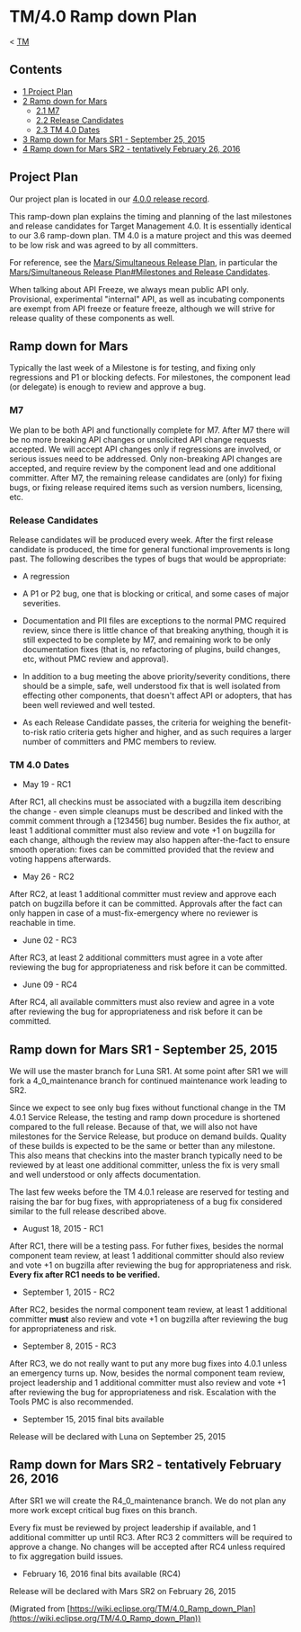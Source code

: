 

TM/4.0 Ramp down Plan
=====================

< [TM](./TM "TM")

Contents
--------

*   [1 Project Plan](#Project-Plan)
*   [2 Ramp down for Mars](#Ramp-down-for-Mars)
    *   [2.1 M7](#M7)
    *   [2.2 Release Candidates](#Release-Candidates)
    *   [2.3 TM 4.0 Dates](#TM-4.0-Dates)
*   [3 Ramp down for Mars SR1 - September 25, 2015](#Ramp-down-for-Mars-SR1---September-25.2C-2015)
*   [4 Ramp down for Mars SR2 - tentatively February 26, 2016](#Ramp-down-for-Mars-SR2---tentatively-February-26.2C-2016)

Project Plan
------------

Our project plan is located in our [4.0.0 release record](http://projects.eclipse.org/projects/tools.tm/releases/4.0.0).

This ramp-down plan explains the timing and planning of the last milestones and release candidates for Target Management 4.0. It is essentially identical to our 3.6 ramp-down plan. TM 4.0 is a mature project and this was deemed to be low risk and was agreed to by all committers.

For reference, see the [Mars/Simultaneous Release Plan](https://wiki.eclipse.org/Mars/Simultaneous_Release_Plan "Mars/Simultaneous Release Plan"), in particular the [Mars/Simultaneous Release Plan#Milestones and Release Candidates](https://wiki.eclipse.org/Mars/Simultaneous_Release_Plan#Milestones_and_Release_Candidates "Mars/Simultaneous Release Plan").

When talking about API Freeze, we always mean public API only. Provisional, experimental "internal" API, as well as incubating components are exempt from API freeze or feature freeze, although we will strive for release quality of these components as well.

Ramp down for Mars
------------------

Typically the last week of a Milestone is for testing, and fixing only regressions and P1 or blocking defects. For milestones, the component lead (or delegate) is enough to review and approve a bug.

### M7

We plan to be both API and functionally complete for M7. After M7 there will be no more breaking API changes or unsolicited API change requests accepted. We will accept API changes only if regressions are involved, or serious issues need to be addressed. Only non-breaking API changes are accepted, and require review by the component lead and one additional committer. After M7, the remaining release candidates are (only) for fixing bugs, or fixing release required items such as version numbers, licensing, etc.

### Release Candidates

Release candidates will be produced every week. After the first release candidate is produced, the time for general functional improvements is long past. The following describes the types of bugs that would be appropriate:

*   A regression

*   A P1 or P2 bug, one that is blocking or critical, and some cases of major severities.

*   Documentation and PII files are exceptions to the normal PMC required review, since there is little chance of that breaking anything, though it is still expected to be complete by M7, and remaining work to be only documentation fixes (that is, no refactoring of plugins, build changes, etc, without PMC review and approval).

*   In addition to a bug meeting the above priority/severity conditions, there should be a simple, safe, well understood fix that is well isolated from effecting other components, that doesn't affect API or adopters, that has been well reviewed and well tested.

*   As each Release Candidate passes, the criteria for weighing the benefit-to-risk ratio criteria gets higher and higher, and as such requires a larger number of committers and PMC members to review.

### TM 4.0 Dates

*   May 19 - RC1

After RC1, all checkins must be associated with a bugzilla item describing the change - even simple cleanups must be described and linked with the commit comment through a \[123456\] bug number. Besides the fix author, at least 1 additional committer must also review and vote +1 on bugzilla for each change, although the review may also happen after-the-fact to ensure smooth operation: fixes can be committed provided that the review and voting happens afterwards.

*   May 26 - RC2

After RC2, at least 1 additional committer must review and approve each patch on bugzilla before it can be committed. Approvals after the fact can only happen in case of a must-fix-emergency where no reviewer is reachable in time.

*   June 02 - RC3

After RC3, at least 2 additional committers must agree in a vote after reviewing the bug for appropriateness and risk before it can be committed.

*   June 09 - RC4

After RC4, all available committers must also review and agree in a vote after reviewing the bug for appropriateness and risk before it can be committed.

Ramp down for Mars SR1 - September 25, 2015
-------------------------------------------

We will use the master branch for Luna SR1. At some point after SR1 we will fork a 4\_0\_maintenance branch for continued maintenance work leading to SR2.

Since we expect to see only bug fixes without functional change in the TM 4.0.1 Service Release, the testing and ramp down procedure is shortened compared to the full release. Because of that, we will also not have milestones for the Service Release, but produce on demand builds. Quality of these builds is expected to be the same or better than any milestone. This also means that checkins into the master branch typically need to be reviewed by at least one additional committer, unless the fix is very small and well understood or only affects documentation.

The last few weeks before the TM 4.0.1 release are reserved for testing and raising the bar for bug fixes, with appropriateness of a bug fix considered similar to the full release described above.

*   August 18, 2015 - RC1

After RC1, there will be a testing pass. For futher fixes, besides the normal component team review, at least 1 additional committer should also review and vote +1 on bugzilla after reviewing the bug for appropriateness and risk. **Every fix after RC1 needs to be verified.**

*   September 1, 2015 - RC2

After RC2, besides the normal component team review, at least 1 additional committer **must** also review and vote +1 on bugzilla after reviewing the bug for appropriateness and risk.

*   September 8, 2015 - RC3

After RC3, we do not really want to put any more bug fixes into 4.0.1 unless an emergency turns up. Now, besides the normal component team review, project leadership and 1 additional committer must also review and vote +1 after reviewing the bug for appropriateness and risk. Escalation with the Tools PMC is also recommended.

*   September 15, 2015 final bits available

Release will be declared with Luna on September 25, 2015

Ramp down for Mars SR2 - tentatively February 26, 2016
------------------------------------------------------

After SR1 we will create the R4\_0\_maintenance branch. We do not plan any more work except critical bug fixes on this branch.

Every fix must be reviewed by project leadership if available, and 1 additional committer up until RC3. After RC3 2 committers will be required to approve a change. No changes will be accepted after RC4 unless required to fix aggregation build issues.

*   February 16, 2016 final bits available (RC4)

Release will be declared with Mars SR2 on February 26, 2015


(Migrated from [https://wiki.eclipse.org/TM/4.0_Ramp_down_Plan](https://wiki.eclipse.org/TM/4.0_Ramp_down_Plan))